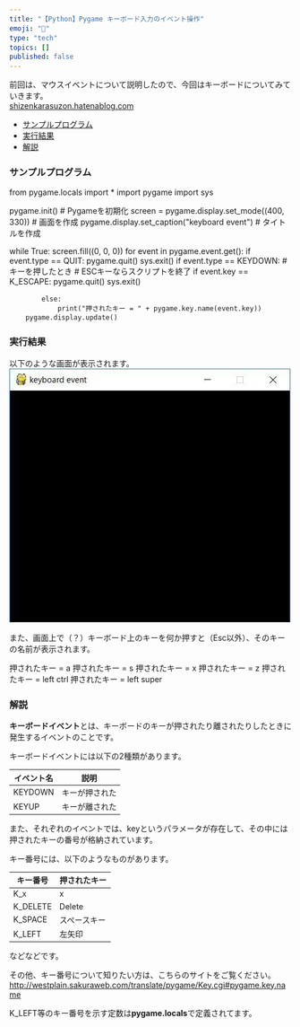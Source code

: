 ```yaml
---
title: "【Python】Pygame キーボード入力のイベント操作"
emoji: "🤖"
type: "tech"
topics: []
published: false
---
```


前回は、マウスイベントについて説明したので、今回はキーボードについてみていきます。  
[shizenkarasuzon.hatenablog.com](https://shizenkarasuzon.hatenablog.com/entry/2019/02/08/183005)

* [サンプルプログラム](#サンプルプログラム)
* [実行結果](#実行結果)
* [解説](#解説)

### サンプルプログラム

from pygame.locals import *
import pygame
import sys

pygame.init()    # Pygameを初期化
screen = pygame.display.set_mode((400, 330))    # 画面を作成
pygame.display.set_caption("keyboard event")    # タイトルを作成


while True:
    screen.fill((0, 0, 0)) 
    for event in pygame.event.get():
        if event.type == QUIT:
            pygame.quit()
            sys.exit()
        if event.type == KEYDOWN:  # キーを押したとき
            # ESCキーならスクリプトを終了
            if event.key == K_ESCAPE:
                pygame.quit()
                sys.exit()
            
            else:
                print("押されたキー = " + pygame.key.name(event.key))
        pygame.display.update()
  
  
### 実行結果

以下のような画面が表示されます。  
![f:id:pythonjacascript:20190208184004j:plain](/images/ppythonjacascript2019020820190208184004.jpg "f:id:pythonjacascript:20190208184004j:plain")

また、画面上で（？）キーボード上のキーを何か押すと（Esc以外）、そのキーの名前が表示されます。

押されたキー = a
押されたキー = s
押されたキー = x
押されたキー = z
押されたキー = left ctrl
押されたキー = left super
  
  
### 解説

**キーボードイベント**とは、キーボードのキーが押されたり離されたりしたときに発生するイベントのことです。

キーボードイベントには以下の2種類があります。

| イベント名   | 説明      |
| ------- | ------- |
| KEYDOWN | キーが押された |
| KEYUP   | キーが離された |

  
また、それぞれのイベントでは、keyというパラメータが存在して、その中には押されたキーの番号が格納されています。

キー番号には、以下のようなものがあります。

| キー番号      | 押されたキー |
| --------- | ------ |
| K\_x      | x      |
| K\_DELETE | Delete |
| K\_SPACE  | スペースキー |
| K\_LEFT   | 左矢印    |

などなどです。

その他、キー番号について知りたい方は、こちらのサイトをご覧ください。  
<http://westplain.sakuraweb.com/translate/pygame/Key.cgi#pygame.key.name>

K\_LEFT等のキー番号を示す定数は**pygame.locals**で定義されてます。